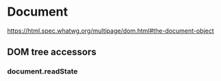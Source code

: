 # Document

<https://html.spec.whatwg.org/multipage/dom.html#the-document-object>


## DOM tree accessors



### document.readState
